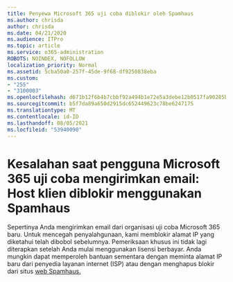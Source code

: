 ```yaml
---
title: Penyewa Microsoft 365 uji coba diblokir oleh Spamhaus
ms.author: chrisda
author: chrisda
ms.date: 04/21/2020
ms.audience: ITPro
ms.topic: article
ms.service: o365-administration
ROBOTS: NOINDEX, NOFOLLOW
localization_priority: Normal
ms.assetid: 5cba50a0-257f-45de-9f68-df9250838eba
ms.custom:
- "255"
- "3100003"
ms.openlocfilehash: d671b12f6b4b7cbbf92a494b1e72e5a3debe12b0517fa90285b1d4664d5486a4
ms.sourcegitcommit: b5f7da89a650d2915dc652449623c78be6247175
ms.translationtype: MT
ms.contentlocale: id-ID
ms.lasthandoff: 08/05/2021
ms.locfileid: "53940090"
---
```

# <a name="error-when-a-microsoft-365-trial-user-sends-email-client-host-blocked-using-spamhaus"></a>Kesalahan saat pengguna Microsoft 365 uji coba mengirimkan email: Host klien diblokir menggunakan Spamhaus

Sepertinya Anda mengirimkan email dari organisasi uji coba Microsoft 365 baru. Untuk mencegah penyalahgunaan, kami memblokir alamat IP yang diketahui telah dibobol sebelumnya. Pemeriksaan khusus ini tidak lagi diterapkan setelah Anda mulai menggunakan lisensi berbayar. Anda mungkin dapat memperoleh bantuan sementara dengan meminta alamat IP baru dari penyedia layanan internet (ISP) atau dengan menghapus blokir dari situs [web Spamhaus.](https://go.microsoft.com/fwlink/p/?linkid=123245)
